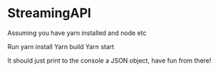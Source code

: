 # StreamingAPI
Assuming you have yarn installed and node etc

Run yarn install
Yarn build
Yarn start

It should just print to the console a JSON object, have fun from there!
